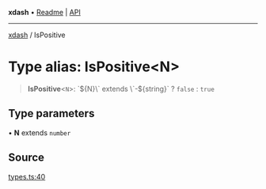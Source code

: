 **xdash** • [Readme](../README.md) \| [API](../globals.md)

***

[xdash](../README.md) / IsPositive

# Type alias: IsPositive\<N\>

> **IsPositive**\<`N`\>: \`${N}\` extends \`-${string}\` ? `false` : `true`

## Type parameters

• **N** extends `number`

## Source

[types.ts:40](https://github.com/shtse8/xdash/blob/55c7e43/src/types.ts#L40)
